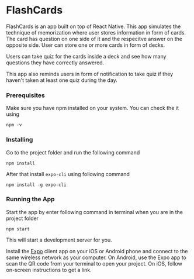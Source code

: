 # FlashCards
FlashCards is an app built on top of React Native. This app simulates the technique of memorization where user stores information in form of cards. The card has question on one side of it and the respecitve answer on the opposite side. User can store one or more cards in form of decks. 

Users can take quiz for the cards inside a deck and see how many questions they have correctly answered. 

This app also reminds users in form of notification to take quiz if they haven't taken at least one quiz during the day.
### Prerequisites

Make sure you have npm installed on your system. You can check the it using 

```
npm -v
```

### Installing

Go to the project folder and run the following command

```
npm install
```

After that install `expo-cli` using following command
```
npm install -g expo-cli
```

### Running the App

Start the app by enter following command in terminal when you are in the project folder

```
npm start
```
This will start a development server for you.


Install the [Expo](https://expo.io/) client app on your iOS or Android phone and connect to the same wireless network as your computer. On Android, use the Expo app to scan the QR code from your terminal to open your project. On iOS, follow on-screen instructions to get a link.

